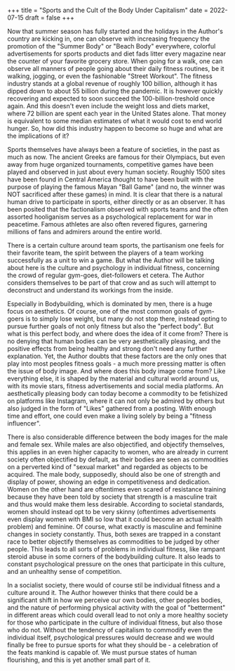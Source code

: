 +++
title = "Sports and the Cult of the Body Under Capitalism"
date = 2022-07-15
draft = false
+++

Now that summer season has fully started and the holidays in the Author's country are kicking in, one can observe with increasing frequency the promotion of the "Summer Body" or "Beach Body" everywhere, colorful advertisements for sports products and diet fads litter every magazine near the counter of your favorite grocery store. When going for a walk, one can observe all manners of people going about their daily fitness routines, be it walking, jogging, or even the fashionable "Street Workout". The fitness industry stands at a global revenue of roughly 100 billion, although it has dipped down to about 55 billion during the pandemic. It is however quickly recovering and expected to soon succeed the 100-billion-treshold once again. And this doesn't even include the weight loss and diets market, where 72 billion are spent each year in the United States alone. That money is equivalent to some median estimates of what it would cost to end world hunger. So, how did this industry happen to become so huge and what are the implications of it?

Sports themselves have always been a feature of societies, in the past as much as now. The ancient Greeks are famous for their Olympiacs, but even away from huge organized tournaments, competitive games have been played and observed in just about every human society. Roughly 1500 sites have been found in Central America thought to have been built with the purpose of playing the famous Mayan "Ball Game" (and no, the winner was NOT sacrificed after these games) in mind. It is clear that there is a natural human drive to participate in sports, either directly or as an observer. It has been posited that the factionalism observed with sports teams and the often assorted hooliganism serves as a psychological replacement for war in peacetime. Famous athletes are also often revered figures, garnering millions of fans and admirers around the entire world.

There is a certain culture around team sports, the partisanism one feels for their favorite team, the spirit between the players of a team working successfully as a unit to win a game. But what the Author will be talking about here is the culture and psychology in individual fitness, concerning the crowd of regular gym-goes, diet-followers et cetera. The Author considers themselves to be part of that crow and as such will attempt to deconstruct and understand its workings from the inside.

Especially in Bodybuilding, which is dominated by men, there is a huge focus on aesthetics. Of course, one of the most common goals of gym-goers is to simply lose weight, but many do not stop there, instead opting to pursue further goals of not only fitness but also the "perfect body". But what is this perfect body, and where does the idea of it come from? There is no denying that human bodies can be very aesthetically pleasing, and the positive effects from being healthy and strong don't need any further explanation. Yet, the Author doubts that these factors are the only ones that play into most peoples fitness goals - a much more pressing matter is often the issue of body image. And where does this body image come from? Like everything else, it is shaped by the material and cultural world around us, with its movie stars, fitness advertisements and social media platforms. An aesthetically pleasing body can today become a commodity to be fetishized on platforms like Instagram, where it can not only be admired by others but also judged in the form of "Likes" gathered from a posting. With enough time and effort, one could even make a living solely by being a "fitness influencer".

There is also considerable difference between the body images for the male and female sex. While males are also objectified, and objectify themselves, this applies in an even higher capacity to women, who are already in current society often objectified by default, as their bodies are seen as commodities on a perverted kind of "sexual market" and regarded as objects to be acquired. The male body, supposedly, should also be one of strength and display of power, showing an edge in competitiveness and dedication. Women on the other hand are oftentimes even scared of resistance training because they have been told by society that strength is a masculine trait and thus would make them less desirable. According to societal standards, women should instead opt to be very skinny (oftentimes advertisements even display women with BMI so low that it could become an actual health problem) and feminine. Of course, what exactly is masculine and feminine changes in society constantly. Thus, both sexes are trapped in a constant race to better objectify themselves as commodities to be judged by other people. This leads to all sorts of problems in individual fitness, like rampant steroid abuse in some corners of the bodybuilding culture. It also leads to constant psychological pressure on the ones that participate in this culture, and an unhealthy sense of competition.

In a socialist society, there would of course stil be individual fitness and a culture around it. The Author however thinks that there could be a significant shift in how we perceive our own bodies, other peoples bodies, and the nature of performing physical activity with the goal of "betterment" in different areas which could overall lead to not only a more healthy society for those who participate in the culture of individual fitness, but also those who do not. Without the tendency of capitalism to commodify even the individual itself, psychological pressures would decrease and we would finally be free to pursue sports for what they should be - a celebration of the feats mankind is capable of. We must pursue states of human flourishing, and this is yet another small part of it.